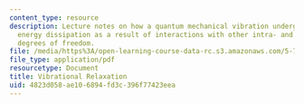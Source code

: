 ```yaml
---
content_type: resource
description: Lecture notes on how a quantum mechanical vibration undergoes irreversible
  energy dissipation as a result of interactions with other intra- and intermolecular
  degrees of freedom.
file: /media/https%3A/open-learning-course-data-rc.s3.amazonaws.com/5-74-introductory-quantum-mechanics-ii-spring-2009/4823d058ae106894fd3c396f77423eea_MIT5_74s09_lec11.pdf
file_type: application/pdf
resourcetype: Document
title: Vibrational Relaxation
uid: 4823d058-ae10-6894-fd3c-396f77423eea
---
```

